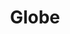 ---
title: Globe
tags: ["globe", "world", "earth", "planet", "global", "geography", "map", "location"]
icon: globe
svg: '<svg xmlns="http://www.w3.org/2000/svg" width="24" height="24" fill="none" viewBox="0 0 24 24" stroke-width="1.5" stroke-linecap="round" stroke-linejoin="round" stroke="currentColor"><path d="M12 21a9 9 0 1 0 0-18m0 18a9 9 0 1 1 0-18m0 18c2.761 0 3.941-5.163 3.941-9S14.761 3 12 3m0 18c-2.761 0-3.941-5.163-3.941-9S9.239 3 12 3M3.5 9h17m-17 6h17"/></svg>'
---